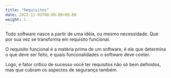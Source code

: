 ```yaml
---
title: "Requisitos"
date: 2022-11-01T00:00:00+00:00
weight: 1
---
```


Todo software nasce a partir de uma idéia, ou mesmo necessidade. Que por sua vez se transforma em requisito funcional.

O requisito funcional é a matéria prima de um software, é ele que determina o que deve ser feito, e quais funconalidades o software deve conter.

Logo, é fator crítico de sucesso você ter requisitos não só bem definidos, mas que cubram os aspectos de segurança também.